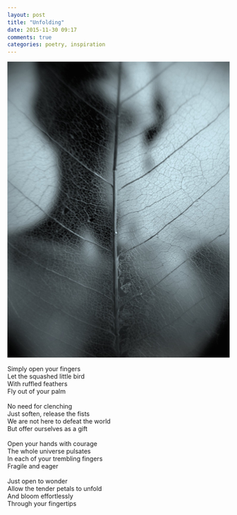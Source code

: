 ```yaml
---
layout: post
title: "Unfolding"
date: 2015-11-30 09:17
comments: true
categories: poetry, inspiration
---
```

<p class="centeredimage"><img src="/images/the-leaf-copy.jpeg"></img></a></p>

Simply open your fingers</br>
Let the squashed little bird</br>
With ruffled feathers</br>
Fly out of your palm</br>
</br>
No need for clenching</br>
Just soften, release the fists</br>
We are not here to defeat the world</br>
But offer ourselves as a gift</br>
</br>
Open your hands with courage</br>
The whole universe pulsates</br>
In each of your trembling fingers</br>
Fragile and eager</br>
</br>
Just open to wonder</br>
Allow the tender petals to unfold</br>
And bloom effortlessly</br>
Through your fingertips</br>